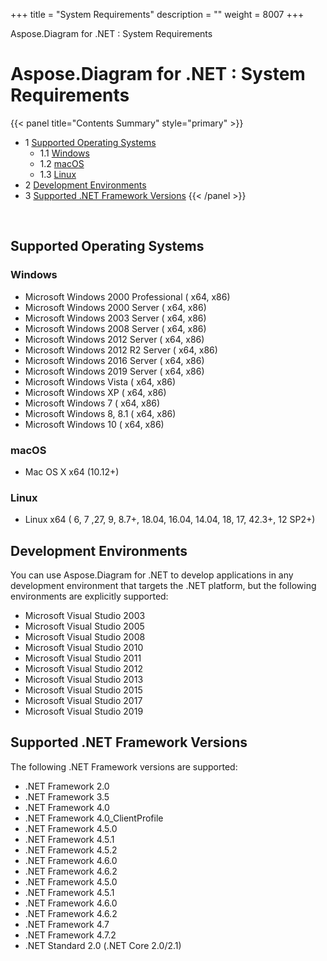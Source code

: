 +++
title = "System Requirements" 
description = "" 
weight = 8007 
+++

Aspose.Diagram for .NET : System Requirements  

# Aspose.Diagram for .NET : System Requirements


{{< panel title="Contents Summary" style="primary" >}}
*   1 [Supported Operating Systems](#SystemRequirements-SupportedOperatingSystems)
    *   1.1 [Windows](#SystemRequirements-Windows)
    *   1.2 [macOS](#SystemRequirements-macOS)
    *   1.3 [Linux](#SystemRequirements-Linux)
*   2 [Development Environments](#SystemRequirements-DevelopmentEnvironments)
*   3 [Supported .NET Framework Versions](#SystemRequirements-Supported.NETFrameworkVersions)
{{< /panel >}}
 

 

## Supported Operating Systems

### Windows

*   Microsoft Windows 2000 Professional ( x64, x86)
*   Microsoft Windows 2000 Server ( x64, x86)
*   Microsoft Windows 2003 Server ( x64, x86)
*   Microsoft Windows 2008 Server ( x64, x86)
*   Microsoft Windows 2012 Server ( x64, x86)
*   Microsoft Windows 2012 R2 Server ( x64, x86)
*   Microsoft Windows 2016 Server ( x64, x86)
*   Microsoft Windows 2019 Server ( x64, x86)
*   Microsoft Windows Vista ( x64, x86)
*   Microsoft Windows XP ( x64, x86)
*   Microsoft Windows 7 ( x64, x86)
*   Microsoft Windows 8, 8.1 ( x64, x86)
*   Microsoft Windows 10 ( x64, x86)

### macOS

*   Mac OS X x64 (10.12+) 

### Linux

*   Linux x64 ( 6, 7 ,27, 9, 8.7+, 18.04, 16.04, 14.04, 18, 17, 42.3+, 12 SP2+)

## Development Environments

You can use Aspose.Diagram for .NET to develop applications in any development environment that targets the .NET platform, but the following environments are explicitly supported:

*   Microsoft Visual Studio 2003
*   Microsoft Visual Studio 2005
*   Microsoft Visual Studio 2008
*   Microsoft Visual Studio 2010
*   Microsoft Visual Studio 2011
*   Microsoft Visual Studio 2012
*   Microsoft Visual Studio 2013
*   Microsoft Visual Studio 2015
*   Microsoft Visual Studio 2017
*   Microsoft Visual Studio 2019

## Supported .NET Framework Versions

The following .NET Framework versions are supported:

*   .NET Framework 2.0
*   .NET Framework 3.5
*   .NET Framework 4.0
*   .NET Framework 4.0\_ClientProfile
*   .NET Framework 4.5.0
*   .NET Framework 4.5.1
*   .NET Framework 4.5.2
*   .NET Framework 4.6.0
*   .NET Framework 4.6.2
*   .NET Framework 4.5.0
*   .NET Framework 4.5.1
*   .NET Framework 4.6.0
*   .NET Framework 4.6.2
*   .NET Framework 4.7
*   .NET Framework 4.7.2
*   .NET Standard 2.0 (.NET Core 2.0/2.1)

